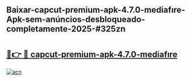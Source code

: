 ## Baixar-capcut-premium-apk-4.7.0-mediafıre-Apk-sem-anúncios-desbloqueado-completamente-2025-#325zn

# <h2><a href="https://ainizakaria.my?title=capcut-premium-apk-4.7.0-mediafıre&ref=20M">🔗👉 🔴 capcut-premium-apk-4.7.0-mediafıre</a></h2>

[![acn](https://github.com/user-attachments/assets/0f9c940e-d8b0-45ae-aac7-cd30a18b3e1c)](https://ainizakaria.my?title=capcut-premium-apk-4.7.0-mediafıre&ref=20M)

